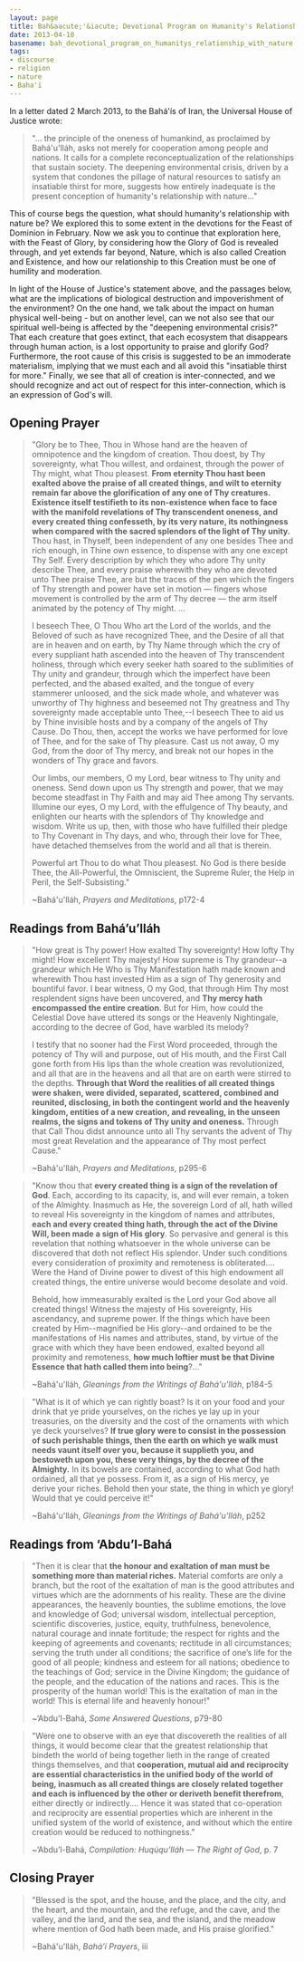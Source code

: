 ```yaml
---
layout: page
title: Bah&aacute;'&iacute;­ Devotional Program on Humanity's Relationship with Nature
date: 2013-04-10
basename: bah_devotional_program_on_humanitys_relationship_with_nature
tags:
- discourse
- religion
- nature
- Baha'i
---
```


In a letter dated 2 March 2013, to the Bah&aacute;'&iacute;s of Iran, the
Universal House of Justice wrote:

> "&hellip; the principle of the oneness of humankind, as proclaimed by
> Bah&aacute;'u'll&aacute;h, asks not merely for cooperation among people and
> nations. It calls for a complete reconceptualization of the relationships that
> sustain society. The deepening environmental crisis, driven by a system that
> condones the pillage of natural resources to satisfy an insatiable thirst for
> more, suggests how entirely inadequate is the present conception of humanity's
> relationship with nature&hellip;"

This of course begs the question, what should humanity's relationship with
nature be? We explored this to some extent in the devotions for the Feast of
Dominion in February. Now we ask you to continue that exploration here, with the
Feast of Glory, by considering how the Glory of God is revealed through, and yet
extends far beyond, Nature, which is also called Creation and Existence, and how
our relationship to this Creation must be one of humility and moderation.

<!--more-->

In light of the House of Justice's statement above, and the passages below, what
are the implications of biological destruction and impoverishment of the
environment? On the one hand, we talk about the impact on human physical
well-being - but on another level, can we not also see that our spiritual
well-being is affected by the "deepening environmental crisis?" That each
creature that goes extinct, that each ecosystem that disappears through human
action, is a lost opportunity to praise and glorify God? Furthermore, the root
cause of this crisis is suggested to be an immoderate materialism, implying that
we must each and all avoid this "insatiable thirst for more." Finally, we see
that all of creation is inter-connected, and we should recognize and act out of
respect for this inter-connection, which is an expression of God's will.

## Opening Prayer

> "Glory be to Thee, Thou in Whose hand are the heaven of omnipotence and the
> kingdom of creation. Thou doest, by Thy sovereignty, what Thou willest, and
> ordainest, through the power of Thy might, what Thou pleasest. **From eternity
> Thou hast been exalted above the praise of all created things, and wilt to
> eternity remain far above the glorification of any one of Thy creatures.
> Existence itself testifieth to its non-existence when face to face with the
> manifold revelations of Thy transcendent oneness, and every created thing
> confesseth, by its very nature, its nothingness when compared with the sacred
> splendors of the light of Thy unity.** Thou hast, in Thyself, been independent
> of any one besides Thee and rich enough, in Thine own essence, to dispense
> with any one except Thy Self. Every description by which they who adore Thy
> unity describe Thee, and every praise wherewith they who are devoted unto Thee
> praise Thee, are but the traces of the pen which the fingers of Thy strength
> and power have set in motion &mdash; fingers whose movement is controlled by
> the arm of Thy decree &mdash; the arm itself animated by the potency of Thy
> might.  &hellip;
>
> I beseech Thee, O Thou Who art the Lord of the worlds, and the Beloved of such
> as have recognized Thee, and the Desire of all that are in heaven and on
> earth, by Thy Name through which the cry of every suppliant hath ascended into
> the heaven of Thy transcendent holiness, through which every seeker hath
> soared to the sublimities of Thy unity and grandeur, through which the
> imperfect have been perfected, and the abased exalted, and the tongue of every
> stammerer unloosed, and the sick made whole, and whatever was unworthy of Thy
> highness and beseemed not Thy greatness and Thy sovereignty made acceptable
> unto Thee,--I beseech Thee to aid us by Thine invisible hosts and by a company
> of the angels of Thy Cause. Do Thou, then, accept the works we have performed
> for love of Thee, and for the sake of Thy pleasure. Cast us not away, O my
> God, from the door of Thy mercy, and break not our hopes in the wonders of Thy
> grace and favors.
>
> Our limbs, our members, O my Lord, bear witness to Thy unity and oneness. Send
> down upon us Thy strength and power, that we may become steadfast in Thy Faith
> and may aid Thee among Thy servants. Illumine our eyes, O my Lord, with the
> effulgence of Thy beauty, and enlighten our hearts with the splendors of Thy
> knowledge and wisdom. Write us up, then, with those who have fulfilled their
> pledge to Thy Covenant in Thy days, and who, through their love for Thee, have
> detached themselves from the world and all that is therein.
>
> Powerful art Thou to do what Thou pleasest. No God is there beside Thee, the
> All-Powerful, the Omniscient, the Supreme Ruler, the Help in Peril, the
> Self-Subsisting."
>
> ~Bah&aacute;'u'll&aacute;h, _Prayers and Meditations_, p172-4

## Readings from Bah&aacute;&rsquo;u&rsquo;ll&aacute;h

> "How great is Thy power! How exalted Thy sovereignty! How lofty Thy might! How
> excellent Thy majesty! How supreme is Thy grandeur--a grandeur which He Who is
> Thy Manifestation hath made known and wherewith Thou hast invested Him as a
> sign of Thy generosity and bountiful favor. I bear witness, O my God, that
> through Him Thy most resplendent signs have been uncovered, and **Thy mercy
> hath encompassed the entire creation**. But for Him, how could the Celestial
> Dove have uttered its songs or the Heavenly Nightingale, according to the
> decree of God, have warbled its melody?
>
> I testify that no sooner had the First Word proceeded, through the potency of
> Thy will and purpose, out of His mouth, and the First Call gone forth from His
> lips than the whole creation was revolutionized, and all that are in the
> heavens and all that are on earth were stirred to the depths. **Through that
> Word the realities of all created things were shaken, were divided, separated,
> scattered, combined and reunited, disclosing, in both the contingent world and
> the heavenly kingdom, entities of a new creation, and revealing, in the unseen
> realms, the signs and tokens of Thy unity and oneness.** Through that Call
> Thou didst announce unto all Thy servants the advent of Thy most great
> Revelation and the appearance of Thy most perfect Cause."
>
> ~Bah&aacute;'u'll&aacute;h, _Prayers and Meditations_, p295-6

> "Know thou that **every created thing is a sign of the revelation of God**.
> Each, according to its capacity, is, and will ever remain, a token of the
> Almighty. Inasmuch as He, the sovereign Lord of all, hath willed to reveal His
> sovereignty in the kingdom of names and attributes, **each and every created
> thing hath, through the act of the Divine Will, been made a sign of His
> glory**. So pervasive and general is this revelation that nothing whatsoever
> in the whole universe can be discovered that doth not reflect His splendor.
> Under such conditions every consideration of proximity and remoteness is
> obliterated.... Were the Hand of Divine power to divest of this high endowment
> all created things, the entire universe would become desolate and void.
>
> Behold, how immeasurably exalted is the Lord your God above all created
> things! Witness the majesty of His sovereignty, His ascendancy, and supreme
> power. If the things which have been created by Him--magnified be His
> glory--and ordained to be the manifestations of His names and attributes,
> stand, by virtue of the grace with which they have been endowed, exalted
> beyond all proximity and remoteness, **how much loftier must be that Divine
> Essence that hath called them into being**?&hellip;"
>
> ~Bah&aacute;'u'll&aacute;h, _Gleanings from the Writings of
> Bah&aacute;'u'll&aacute;h_, p184-5

> "What is it of which ye can rightly boast? Is it on your food and your drink
> that ye pride yourselves, on the riches ye lay up in your treasuries, on the
> diversity and the cost of the ornaments with which ye deck yourselves?  **If
> true glory were to consist in the possession of such perishable things, then
> the earth on which ye walk must needs vaunt itself over you, because it
> supplieth you, and bestoweth upon you, these very things, by the decree of the
> Almighty.** In its bowels are contained, according to what God hath ordained,
> all that ye possess. From it, as a sign of His mercy, ye derive your riches.
> Behold then your state, the thing in which ye glory! Would that ye could
> perceive it!"
>
> ~Bah&aacute;'u'll&aacute;h, _Gleanings from the Writings of
> Bah&aacute;'u'll&aacute;h_, p252

## Readings from &lsquo;Abdu&rsquo;l-Bah&aacute;

> "Then it is clear that **the honour and exaltation of man must be something
> more than material riches.** Material comforts are only a branch, but the root
> of the exaltation of man is the good attributes and virtues which are the
> adornments of his reality. These are the divine appearances, the heavenly
> bounties, the sublime emotions, the love and knowledge of God; universal
> wisdom, intellectual perception, scientific discoveries, justice, equity,
> truthfulness, benevolence, natural courage and innate fortitude; the respect
> for rights and the keeping of agreements and covenants; rectitude in all
> circumstances; serving the truth under all conditions; the sacrifice of
> one&rsquo;s life for the good of all people; kindness and esteem for all
> nations; obedience to the teachings of God; service in the Divine Kingdom; the
> guidance of the people, and the education of the nations and races. This is
> the prosperity of the human world!  This is the exaltation of man in the
> world! This is eternal life and heavenly honour!"
>
> ~&lsquo;Abdu'l-Bah&aacute;, _Some Answered Questions_, p79-80

> "Were one to observe with an eye that discovereth the realities of all things,
> it would become clear that the greatest relationship that bindeth the world of
> being together lieth in the range of created things themselves, and that
> **cooperation, mutual aid and reciprocity are essential characteristics in the
> unified body of the world of being, inasmuch as all created things are closely
> related together and each is influenced by the other or deriveth benefit
> therefrom**, either directly or indirectly&hellip;. Hence it was stated that
> co-operation and reciprocity are essential properties which are inherent in
> the unified system of the world of existence, and without which the entire
> creation would be reduced to nothingness."
>
> ~&lsquo;Abdu&rsquo;l-Bah&aacute;, _Compilation:
> Huq&uacute;qu&rsquo;ll&aacute;h &mdash; The Right of God_, p. 7

## Closing Prayer

> "Blessed is the spot, and the house, and the place, and the city, and the
> heart, and the mountain, and the refuge, and the cave, and the valley, and the
> land, and the sea, and the island, and the meadow where mention of God hath
> been made, and His praise glorified."
>
> ~Bah&aacute;'u'll&aacute;h, _Bah&aacute;&rsquo;&iacute; Prayers_, iii

